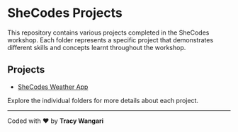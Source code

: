 # SheCodes Projects

This repository contains various projects completed in the SheCodes workshop. Each folder represents a specific project that demonstrates different skills and concepts learnt throughout the workshop.


## Projects 

- [SheCodes Weather App](https://shecodes-weather-app-tau.vercel.app/p)

Explore the individual folders for more details about each project.

---

Coded with ❤️ by **Tracy Wangari**



